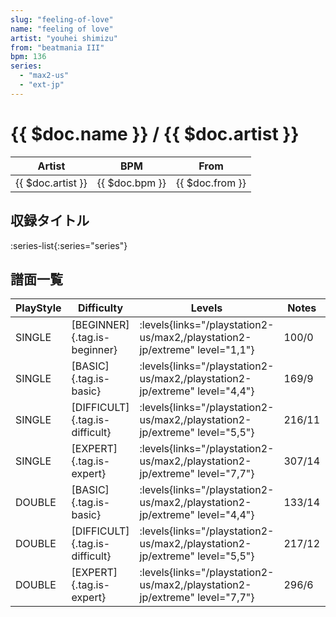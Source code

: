```yaml
---
slug: "feeling-of-love"
name: "feeling of love"
artist: "youhei shimizu"
from: "beatmania III"
bpm: 136
series:
  - "max2-us"
  - "ext-jp"
---
```


# {{ $doc.name }} / {{ $doc.artist }}

|Artist|BPM|From|
|------|---|----|
|{{ $doc.artist }}|{{ $doc.bpm }}|{{ $doc.from }}|

## 収録タイトル

:series-list{:series="series"}

## 譜面一覧

|PlayStyle|Difficulty|Levels|Notes|Movie|
|---------|----------|------|-----|-----|
|SINGLE|[BEGINNER]{.tag.is-beginner}| :levels{links="/playstation2-us/max2,/playstation2-jp/extreme" level="1,1"}|100/0||
|SINGLE|[BASIC]{.tag.is-basic}| :levels{links="/playstation2-us/max2,/playstation2-jp/extreme" level="4,4"}|169/9||
|SINGLE|[DIFFICULT]{.tag.is-difficult}| :levels{links="/playstation2-us/max2,/playstation2-jp/extreme" level="5,5"}|216/11||
|SINGLE|[EXPERT]{.tag.is-expert}| :levels{links="/playstation2-us/max2,/playstation2-jp/extreme" level="7,7"}|307/14||
|DOUBLE|[BASIC]{.tag.is-basic}| :levels{links="/playstation2-us/max2,/playstation2-jp/extreme" level="4,4"}|133/14||
|DOUBLE|[DIFFICULT]{.tag.is-difficult}| :levels{links="/playstation2-us/max2,/playstation2-jp/extreme" level="5,5"}|217/12||
|DOUBLE|[EXPERT]{.tag.is-expert}| :levels{links="/playstation2-us/max2,/playstation2-jp/extreme" level="7,7"}|296/6||

